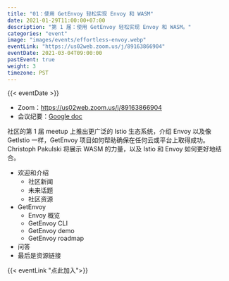 ```yaml
---
title: "01：使用 GetEnvoy 轻松实现 Envoy 和 WASM"
date: 2021-01-29T11:00:00+07:00
description: "第 1 届：使用 GetEnvoy 轻松实现 Envoy 和 WASM。"
categories: "event"
image: "images/events/effortless-envoy.webp"
eventLink: "https://us02web.zoom.us/j/89163866904"
eventDate: 2021-03-04T09:00:00
pastEvent: true
weight: 3
timezone: PST
---
```

{{< eventDate >}}

- Zoom：<https://us02web.zoom.us/j/89163866904>
- 会议纪要：[Google doc](https://docs.google.com/document/d/1jgcnuefeFlFEVtfeSVmTOxuUvI7KPznFN5zR9hzrjew/edit?usp=sharing)

社区的第 1 届 meetup 上推出更广泛的 Istio 生态系统，介绍 Envoy 以及像 GetIstio 一样，GetEnvoy 项目如何帮助确保在任何云或平台上取得成功。Christoph Pakulski 将展示 WASM 的力量，以及 Istio 和 Envoy 如何更好地结合。

* 欢迎和介绍
    + 社区新闻
    + 未来话题
    + 社区资源
* GetEnvoy
  + Envoy 概览
  + GetEnvoy CLI
  + GetEnvoy demo
  + GetEnvoy roadmap
* 问答
* 最后是资源链接

{{< eventLink "点此加入">}}